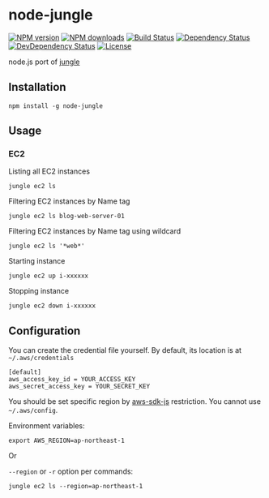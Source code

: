 # node-jungle

[![NPM version][npm-image]][npm-url]
[![NPM downloads][npm-download-image]][npm-download-url]
[![Build Status][travis-image]][travis-url]
[![Dependency Status][daviddm-image]][daviddm-url]
[![DevDependency Status][daviddm-dev-image]][daviddm-dev-url]
[![License][license-image]][license-url]

node.js port of [jungle](https://github.com/achiku/jungle)


## Installation

```
npm install -g node-jungle
```

## Usage

### EC2

Listing all EC2 instances

```
jungle ec2 ls
```

Filtering EC2 instances by Name tag

```
jungle ec2 ls blog-web-server-01
```

Filtering EC2 instances by Name tag using wildcard

```
jungle ec2 ls '*web*'
```

Starting instance

```
jungle ec2 up i-xxxxxx
```

Stopping instance

```
jungle ec2 down i-xxxxxx
```


## Configuration

You can create the credential file yourself. By default, its location is at `~/.aws/credentials`

```
[default]
aws_access_key_id = YOUR_ACCESS_KEY
aws_secret_access_key = YOUR_SECRET_KEY
```

You should be set specific region by [aws-sdk-js](https://github.com/aws/aws-sdk-js) restriction. You cannot use `~/.aws/config`.

Environment variables:

```
export AWS_REGION=ap-northeast-1
```

Or

`--region` or `-r` option per commands:

```
jungle ec2 ls --region=ap-northeast-1
```


[npm-url]: https://www.npmjs.com/package/node-jungle
[npm-image]: https://img.shields.io/npm/v/node-jungle.svg
[npm-download-url]: https://www.npmjs.com/package/node-jungle
[npm-download-image]: https://img.shields.io/npm/dm/node-jungle.svg
[travis-url]: https://travis-ci.org/moqada/node-jungle
[travis-image]: https://img.shields.io/travis/moqada/node-jungle.svg
[daviddm-url]: https://david-dm.org/moqada/node-jungle
[daviddm-image]: https://img.shields.io/david/moqada/node-jungle.svg
[daviddm-dev-url]: https://david-dm.org/moqada/node-jungle#info=devDependencies
[daviddm-dev-image]: https://img.shields.io/david/dev/moqada/node-jungle.svg
[license-url]: http://opensource.org/licenses/MIT
[license-image]: https://img.shields.io/npm/l/node-jungle.svg
